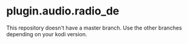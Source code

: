 # plugin.audio.radio_de

This repository doesn't have a master branch. Use the other branches depending on your kodi version.
